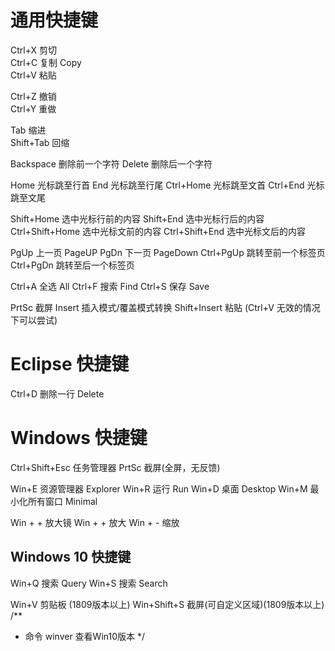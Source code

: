 # 通用快捷键
Ctrl+X	剪切  
Ctrl+C	复制		Copy  
Ctrl+V	粘贴  

Ctrl+Z	撤销  
Ctrl+Y	重做  

Tab			缩进  
Shift+Tab	回缩  

Backspace	删除前一个字符
Delete		删除后一个字符

Home	光标跳至行首
End		光标跳至行尾
Ctrl+Home		光标跳至文首
Ctrl+End		光标跳至文尾

Shift+Home		选中光标行前的内容
Shift+End		选中光标行后的内容
Ctrl+Shift+Home		选中光标文前的内容
Ctrl+Shift+End		选中光标文后的内容

PgUp	上一页	PageUP
PgDn	下一页	PageDown
Ctrl+PgUp	跳转至前一个标签页
Ctrl+PgDn	跳转至后一个标签页

Ctrl+A	全选		All
Ctrl+F	搜索		Find
Ctrl+S	保存		Save

PrtSc	截屏
Insert	插入模式/覆盖模式转换
Shift+Insert	粘贴 (Ctrl+V 无效的情况下可以尝试)


# Eclipse 快捷键
Ctrl+D	删除一行	Delete




# Windows 快捷键
Ctrl+Shift+Esc	任务管理器
PrtSc			截屏(全屏，无反馈)

Win+E			资源管理器	Explorer
Win+R 			运行		Run
Win+D			桌面		Desktop
Win+M			最小化所有窗口		Minimal

Win + +			放大镜
Win + +			放大
Win + -			缩放


## Windows 10 快捷键
Win+Q 搜索	Query
Win+S 搜索	Search

Win+V 剪贴板 (1809版本以上)
Win+Shift+S 截屏(可自定义区域)(1809版本以上)
/**
 * 命令 winver 查看Win10版本
 */
